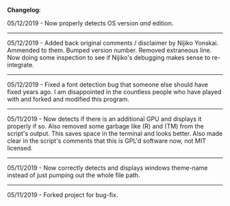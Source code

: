 **Changelog**:

05/12/2019 - Now properly detects OS version *and* edition.

---

05/12/2019 - Added back original comments / disclaimer by Nijiko Yonskai. Ammended to them. Bumped version number. Removed extraneous line. Now doing some inspection to see if Nijiko's debugging makes sense to re-integrate.

---

05/12/2019 - Fixed a font detection bug that someone else should have fixed years ago. I am disappointed in the countless people who have played with and forked and modified this program.

---

05/11/2019 - Now detects if there is an additional GPU and displays it properly if so. Also removed some garbage like (R) and (TM) from the script's output. This saves space in the terminal and looks better. Also made clear in the script's comments that this is GPL'd software now, not MIT licensed.

---

05/11/2019 - Now correctly detects and displays windows theme-name instead of just pumping out the whole file path.

---

05/11/2019 - Forked project for bug-fix.

